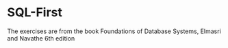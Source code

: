 # SQL-First
The exercises are from the book Foundations of Database Systems, Elmasri and Navathe 6th edition
